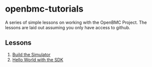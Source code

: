 # openbmc-tutorials
A series of simple lessons on working with the OpenBMC Project.
The lessons are laid out assuming you only have access to github.

## Lessons
1. [Build the Simulator](lessonsim101.md)
2. [Hello World with the SDK](lessonsdk101.md)